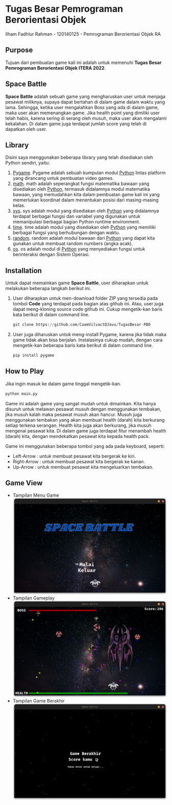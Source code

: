 # Tugas Besar Pemrograman Berorientasi Objek

Ilham Fadhlur Rahman - 120140125 - Pemrograman Berorientasi Objek RA

## Purpose
Tujuan dari pembuatan game kali ini adalah untuk memenuhi **Tugas Besar Pemrograman Berorientasi Objek ITERA 2022**.

## Space Battle
**Space Battle** adalah sebuah game yang mengharuskan user untuk menjaga pesawat miliknya, supaya dapat bertahan di dalam game dalam waktu yang lama. Sehingga, ketika user mengalahkan Boss yang ada di dalam game, maka user akan memenangkan game. Jika health point yang dimiliki user telah habis, karena sering di serang oleh musuh, maka user akan mengalami kekalahan. Di dalam game juga terdapat jumlah score yang telah di dapatkan oleh user.

## Library
Disini saya menggunakan beberapa library yang telah disediakan oleh Python sendiri, yaitu:

1.  [Pygame](https://www.pygame.org/news). Pygame adalah sebuah kumpulan modul [Python](https://www.python.org/) lintas platform yang dirancang untuk pembuatan video games.
2.  [math](https://docs.python.org/3/library/math.html). math adalah seperangkat fungsi matematika bawaan yang disediakan oleh [Python](https://www.python.org/), termasuk didalamnya modul matematika bawaan, yang memudahkan kita dalam pembuatan game kali ini yang memerlukan koordinat dalam menentukan posisi dari masing-masing kelas.
3.  [sys](https://docs.python.org/3/library/sys.html). sys adalah modul yang disediakan oleh [Python](https://www.python.org/) yang didalamnya terdapat berbagai fungsi dan variabel yang digunakan untuk memanipulasi berbagai bagian Python runtime environment.
4.  [time](https://docs.python.org/3/library/time.html). time adalah modul yang disediakan oleh [Python](https://www.python.org/) yang memiliki berbagai fungsi yang berhubungan dengan waktu.
5.  [random](https://docs.python.org/3/library/random.html). random adalah modul bawaan dari [Python](https://www.python.org/) yang dapat kita gunakan untuk membuat random numbers (angka acak).
6.  [os](https://docs.python.org/3/library/os.html). os adalah modul di [Python](https://www.python.org/) yang menyediakan fungsi untuk berinteraksi dengan Sistem Operasi. 

## Installation
Untuk dapat memainkan game **Space Battle**, user diharapkan untuk melakukan beberapa langkah berikut ini.

1. User diharapkan untuk men-download folder ZIP yang tersedia pada tombol **Code** yang terdapat pada bagian atas github ini. Atau, user juga dapat meng-kloning source code github ini. Cukup mengetik-kan baris kata berikut di dalam command line.
   ```Python
   git clone https://github.com/CaamVilvactDJavu/TugasBesar-PBO
   ```
2. User juga diharuskan untuk meng-install Pygame, karena jika tidak maka game tidak akan bisa berjalan. Instalasinya cukup mudah, dengan cara mengetik-kan beberapa baris kata berikut di dalam command line.
    ```Python
    pip install pygame
   ```

## How to Play
Jika ingin masuk ke dalam game tinggal mengetik-kan.
   ```Python
   python main.py
   ```
Game ini adalah game yang sangat mudah untuk dimainkan. Kita hanya disuruh untuk melawan pesawat musuh dengan menggunakan tembakan, jika musuh kalah maka pesawat musuh akan hancur. Musuh juga menggunakan tembakan yang akan membuat health (darah) kita berkurang setiap terkena serangan. Health kita juga akan berkurang, jika musuh mengenai pesawat kita. Di dalam game juga terdapat fitur menambah health (darah) kita, dengan mendekatkan pesawat kita kepada health pack.

Game ini menggunakan beberapa tombol yang ada pada keyboard, seperti:

- Left-Arrow : untuk membuat pesawat kita bergerak ke kiri.
- Right-Arrow : untuk membuat pesawat kita bergerak ke kanan.
- Up-Arrow : untuk membuat pesawat kita mengeluarkan tembakan.
  
## Game View
- Tampilan Menu Game
  ![alt tex](assets/images/TampilanMenu.png)
- Tampilan Gameplay
  ![alt tex](assets/images/TampilanGameplay.png)
- Tampilan Game Berakhir
  ![alt tex](assets/images/TampilanGameBerakhir.png)

